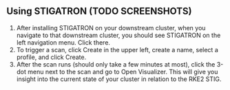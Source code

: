 ## Using STIGATRON (TODO SCREENSHOTS)

1. After installing STIGATRON on your downstream cluster, when you navigate to that downstream cluster, you should see STIGATRON on the left navigation menu. Click there.
2. To trigger a scan, click Create in the upper left, create a name, select a profile, and click Create.
3. After the scan runs (should only take a few minutes at most), click the 3-dot menu next to the scan and go to Open Visualizer. This will give you insight into the current state of your cluster in relation to the RKE2 STIG.